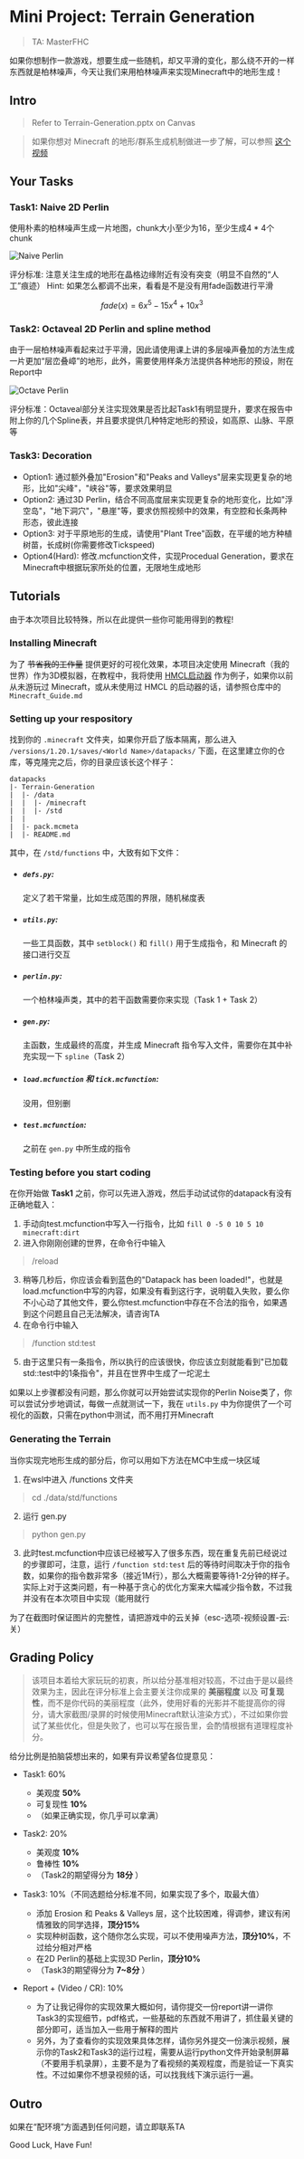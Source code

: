 # Mini Project: Terrain Generation

> TA: MasterFHC

如果你想制作一款游戏，想要生成一些随机，却又平滑的变化，那么绕不开的一样东西就是柏林噪声，今天让我们来用柏林噪声来实现Minecraft中的地形生成！

## Intro

> Refer to Terrain-Generation.pptx on Canvas

> 如果你想对 Minecraft 的地形/群系生成机制做进一步了解，可以参照 [这个视频](https://www.youtube.com/watch?v=CSa5O6knuwI)

## Your Tasks

### Task1: Naive 2D Perlin

使用朴素的柏林噪声生成一片地图，chunk大小至少为16，至少生成4 * 4个chunk

![Naive Perlin](https://pic1.imgdb.cn/item/685f65ff58cb8da5c879bf62.png)

评分标准: 注意关注生成的地形在晶格边缘附近有没有突变（明显不自然的“人工”痕迹）
Hint: 如果怎么都调不出来，看看是不是没有用fade函数进行平滑

$$ fade(x) = 6 x^5 - 15 x^4 + 10 x^3 $$

### Task2: Octaveal 2D Perlin and spline method

由于一层柏林噪声看起来过于平滑，因此请使用课上讲的多层噪声叠加的方法生成一片更加“层峦叠嶂”的地形，此外，需要使用样条方法提供各种地形的预设，附在Report中

![Octave Perlin](https://pic1.imgdb.cn/item/685f65ae58cb8da5c879bd16.png)

评分标准：Octaveal部分关注实现效果是否比起Task1有明显提升，要求在报告中附上你的几个Spline表，并且要求提供几种特定地形的预设，如高原、山脉、平原等

### Task3: Decoration

- Option1: 通过额外叠加"Erosion"和"Peaks and Valleys"层来实现更复杂的地形，比如"尖峰"，"峡谷"等，要求效果明显
- Option2: 通过3D Perlin，结合不同高度层来实现更复杂的地形变化，比如"浮空岛"，"地下洞穴"，"悬崖"等，要求仿照视频中的效果，有空腔和长条两种形态，彼此连接
- Option3: 对于平原地形的生成，请使用"Plant Tree"函数，在平缓的地方种植树苗，长成树(你需要修改Tickspeed)
- Option4(Hard): 修改.mcfunction文件，实现Procedual Generation，要求在Minecraft中根据玩家所处的位置，无限地生成地形

## Tutorials

由于本次项目比较特殊，所以在此提供一些你可能用得到的教程!

### Installing Minecraft

为了 ~~节省我的工作量~~ 提供更好的可视化效果，本项目决定使用 Minecraft（我的世界）作为3D模拟器，在教程中，我将使用 [HMCL启动器](https://https://github.com/HMCL-dev/HMCL) 作为例子，如果你以前从未游玩过 Minecraft，或从未使用过 HMCL 的启动器的话，请参照仓库中的 `Minecraft_Guide.md`



### Setting up your respository

找到你的 `.minecraft` 文件夹，如果你开启了版本隔离，那么进入 `/versions/1.20.1/saves/<World Name>/datapacks/` 下面，在这里建立你的仓库，等克隆完之后，你的目录应该长这个样子：

```
datapacks
|- Terrain-Generation
|  |- /data
|  |  |- /minecraft
|  |  |- /std
|  |
|  |- pack.mcmeta
|  |- README.md
```

其中，在 `/std/functions` 中，大致有如下文件：

- ##### `defs.py`: 
  定义了若干常量，比如生成范围的界限，随机梯度表
- ##### `utils.py`:
  一些工具函数，其中 `setblock()` 和 `fill()` 用于生成指令，和 Minecraft 的接口进行交互
- ##### `perlin.py`: 
  一个柏林噪声类，其中的若干函数需要你来实现（Task 1 + Task 2）
- ##### `gen.py`:
  主函数，生成最终的高度，并生成 Minecraft 指令写入文件，需要你在其中补充实现一下 `spline`（Task 2）
- ##### `load.mcfunction` 和 `tick.mcfunction`:
  没用，但别删
- ##### `test.mcfunction`:
  之前在 `gen.py` 中所生成的指令
  
  
### Testing before you start coding

在你开始做 **Task1** 之前，你可以先进入游戏，然后手动试试你的datapack有没有正确地载入：
1. 手动向test.mcfunction中写入一行指令，比如 `fill 0 -5 0 10 5 10 minecraft:dirt`
2. 进入你刚刚创建的世界，在命令行中输入
> /reload
3. 稍等几秒后，你应该会看到蓝色的"Datapack has been loaded!"，也就是load.mcfunction中写的内容，如果没有看到这行字，说明载入失败，要么你不小心动了其他文件，要么你test.mcfunction中存在不合法的指令，如果遇到这个问题且自己无法解决，请咨询TA
4. 在命令行中输入
> /function std:test
5. 由于这里只有一条指令，所以执行的应该很快，你应该立刻就能看到"已加载std::test中的1条指令"，并且在世界中生成了一坨泥土

如果以上步骤都没有问题，那么你就可以开始尝试实现你的Perlin Noise类了，你可以尝试分步地调试，每做一点就测试一下，我在 `utils.py` 中为你提供了一个可视化的函数，只需在python中测试，而不用打开Minecraft

### Generating the Terrain

当你实现完地形生成的部分后，你可以用如下方法在MC中生成一块区域
1. 在wsl中进入 /functions 文件夹
> cd ./data/std/functions
2. 运行 gen.py
> python gen.py
3. 此时test.mcfunction中应该已经被写入了很多东西，现在重复先前已经说过的步骤即可，注意，运行 `/function std:test` 后的等待时间取决于你的指令数，如果你的指令数非常多（接近1M行），那么大概需要等待1-2分钟的样子。实际上对于这类问题，有一种基于贪心的优化方案来大幅减少指令数，不过我并没有在本次项目中实现（能用就行

为了在截图时保证图片的完整性，请把游戏中的云关掉（esc-选项-视频设置-云:关）


## Grading Policy

> 该项目本着给大家玩玩的初衷，所以给分基准相对较高，不过由于是以最终效果为主，因此在评分标准上会主要关注你成果的 **美丽程度** 以及 **可复现性**，而不是你代码的美丽程度（此外，使用好看的光影并不能提高你的得分，请大家截图/录屏的时候使用Minecraft默认渲染方式），不过如果你尝试了某些优化，但是失败了，也可以写在报告里，会酌情根据有道理程度补分。

给分比例是拍脑袋想出来的，如果有异议希望各位提意见：

* Task1: 60%
  - 美观度 **50%**
  - 可复现性 **10%**
  - （如果正确实现，你几乎可以拿满）

* Task2: 20%
  - 美观度 **10%**
  - 鲁棒性 **10%**
  - （Task2的期望得分为 **18分** ）

* Task3: 10%（不同选题给分标准不同，如果实现了多个，取最大值）
  - 添加 Erosion 和 Peaks & Valleys 层，这个比较困难，得调参，建议有闲情雅致的同学选择，**顶分15%**
  - 实现种树函数，这个随你怎么实现，可以不使用噪声方法，**顶分10%**，不过给分相对严格
  - 在2D Perlin的基础上实现3D Perlin，**顶分10%**
  - （Task3的期望得分为 **7~8分** ）

* Report + (Video / CR): 10%
  - 为了让我记得你的实现效果大概如何，请你提交一份report讲一讲你Task3的实现细节，pdf格式，一些基础的东西就不用讲了，抓住最关键的部分即可，适当加入一些用于解释的图片
  - 另外，为了查看你的实现效果具体怎样，请你另外提交一份演示视频，展示你的Task2和Task3的运行过程，需要从运行python文件开始录制屏幕（不要用手机录屏），主要不是为了看视频的美观程度，而是验证一下真实性。不过如果你不想录视频的话，可以找我线下演示运行一遍。


## Outro

如果在“配环境”方面遇到任何问题，请立即联系TA

Good Luck, Have Fun!
